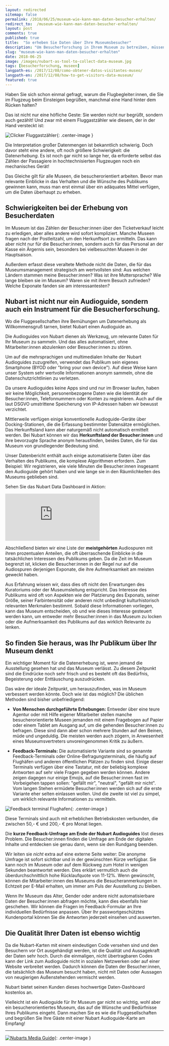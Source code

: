 ```yaml
---
layout: redirected
sitemap: false
permalink: /2018/06/25/museum-wie-kann-man-daten-besucher-erhalten/
redirect_to:  /museum-wie-kann-man-daten-besucher-erhalten/
layout: post
comments: true
published: true
title:  "So erheben Sie Daten über Ihre Museumsbesucher"
description: "Um Besucherforschung in Ihrem Museum zu betreiben, müssen Sie erstmal Daten erheben. Das ist aber nicht so einfach..."
slug: "museum-wie-kann-man-daten-besucher-erhalten"
date: 2018-06-25
image: /images/nubart-as-tool-to-collect-data-museum.jpg
tags: [besucherforschung, museen]
langpath-es: /2017/12/08/como-obtener-datos-visitantes-museo/
langpath-en: /2017/12/08/how-to-get-visitors-data-museum/
featured: true
---
```


Haben Sie sich schon einmal gefragt, warum die Flugbegleiter:innen, die Sie im Flugzeug beim Einsteigen begrüßen, manchmal eine Hand hinter dem Rücken halten?

Das ist nicht nur eine höfliche Geste: Sie werden nicht nur begrüßt, sondern auch gezählt! Und zwar mit einem Fluggastzähler wie diesem, der in der Hand versteckt ist:

![Clicker Fluggastzähler]({{site.baseurl}}/images/passanger-counter.jpg){: .center-image }

Die Interpretation großer Datenmengen ist bekanntlich schwierig. Doch davor steht eine andere, oft noch größere Schwierigkeit: die Daten*erhebung*. Es ist noch gar nicht so lange her, da erforderte selbst das Zählen der Passagiere in hochtechnisierten Flugzeugen noch ein mechanisches Gerät!

Das Gleiche gilt für alle Museen, die besucherorientiert arbeiten. Bevor man relevante Einblicke in das Verhalten und die Wünsche des Publikums gewinnen kann, muss man erst einmal über ein adäquates Mittel verfügen, um die Daten überhaupt zu erheben.

<!--more-->

## Schwierigkeiten bei der Erhebung von Besucherdaten

Im Museum ist das Zählen der Besucher:innen über den Ticketverkauf leicht zu erledigen, aber alles andere wird sofort kompliziert. Manche Museen fragen nach der Postleitzahl, um den Herkunftsort zu ermitteln. Das kann aber nicht nur für die Besucher:innen, sondern auch für das Personal an der Kasse ein Ärgernis sein, besonders bei vielbesuchten Museen in der Hauptsaison.

Außerdem erfasst diese veraltete Methode nicht die Daten, die für das Museumsmanagement strategisch am wertvollsten sind: Aus welchen Ländern stammen meine Besucher:innen? Was ist ihre Muttersprache? Wie lange bleiben sie im Museum? Waren sie mit ihrem Besuch zufrieden? Welche Exponate fanden sie am interessantesten?

## Nubart ist nicht nur ein Audioguide, sondern auch ein Instrument für die Besucherforschung.

Wo die Fluggesellschaften ihre Bemühungen um Datenerhebung als Willkommensgruß tarnen, bietet Nubart einen Audioguide an.

Die Audioguides von Nubart dienen als Werkzeug, um relevante Daten für Ihr Museum zu sammeln. Und das alles automatisiert, ohne Mitarbeiter:innen abzulenken oder Besucher:innen zu stören.

Um auf die mehrsprachigen und multimedialen Inhalte der Nubart Audioguides zuzugreifen, verwendet das Publikum sein eigenes Smartphone (BYOD oder "bring your own device"). Auf diese Weise kann unser System sehr wertvolle Informationen anonym sammeln, ohne die Datenschutzrichtlinien zu verletzen.

Da unsere Audioguides keine Apps sind und nur im Browser laufen, haben wir keine Möglichkeit, personenbezogene Daten wie die Identität der Besucher:innen, Telefonnummern oder Konten zu registrieren. Auch auf die laut DSGVO umstrittene Speicherung von IP-Adressen haben wir bewusst verzichtet.

Mittlerweile verfügen einige konventionelle Audioguide-Geräte über Docking-Stationen, die die Erfassung bestimmter Datensätze ermöglichen. Das Herkunftsland kann aber naturgemäß nicht automatisch ermittelt werden. Bei Nubart können wir das **Herkunftsland der Besucher:innen** und ihre bevorzugte Sprache anonym herausfinden, beides Daten, die für das Museum von grundlegender Bedeutung sind.

Unser Datenbericht enthält auch einige automatisierte Daten über das Verhalten des Publikums, die komplexe Algorithmen erfordern. Zum Beispiel: Wir registrieren, wie viele Minuten die Besucher:innen insgesamt den Audioguide gehört haben und wie lange sie in den Räumlichkeiten des Museums geblieben sind.

Sehen Sie das Nubart Data Dashboard in Aktion:

<div class="videoContainer">
    <iframe title="{{ 712527900 }}" src="https://player.vimeo.com/video/{{ 712527900 }}?title=0&byline=0&portrait=0" class="video" frameborder="0" allowfullscreen></iframe>
</div>

Abschließend bieten wir eine Liste der **meistgehörten** Audiospuren mit ihren prozentualen Anteilen, die oft überraschende Einblicke in die tatsächlichen Interessen des Publikums geben. Da die Zeit im Museum begrenzt ist, klicken die Besucher:innen in der Regel nur auf die Audiospuren derjenigen Exponate, die ihre Aufmerksamkeit am meisten geweckt haben.

Aus Erfahrung wissen wir, dass dies oft nicht den Erwartungen des Kuratoriums oder der Museumsleitung entspricht. Das Interesse des Publikums wird oft von Aspekten wie der Platzierung des Exponats, seiner Größe, seiner Farbintensität oder anderen nicht unbedingt kulturhistorisch relevanten Merkmalen bestimmt. Sobald diese Informationen vorliegen, kann das Museum entscheiden, ob und wie dieses Interesse gesteuert werden kann, um entweder mehr Besucher:innen in das Museum zu locken oder die Aufmerksamkeit des Publikums auf das wirklich Relevante zu lenken.

## So finden Sie heraus, was Ihr Publikum über Ihr Museum denkt

Ein wichtiger Moment für die Datenerhebung ist, wenn jemand die Ausstellung gesehen hat und das Museum verlässt. Zu diesem Zeitpunkt sind die Eindrücke noch sehr frisch und es besteht oft das Bedürfnis, Begeisterung oder Enttäuschung auszudrücken.

Das wäre der ideale Zeitpunkt, um herauszufinden, was im Museum verbessert werden könnte. Doch wie ist das möglich? Die üblichen Methoden sind bisher unbefriedigend:
    
 * **Von Menschen durchgeführte Erhebungen:**
   Entweder über eine teure Agentur oder mit Hilfe eigener Mitarbeiter stellen manche besucherorientierte Museen jemanden mit einem Fragebogen auf Papier oder einem Tablet am Ausgang auf, um die gehenden Besucher:innen zu befragen. Diese sind dann aber schon mehrere Stunden auf den Beinen, müde und ungeduldig. Die meisten werden auch zögern, in Anwesenheit eines Museumsvertreters unvoreingenommen Kritik zu äußern.

 * **Feedback-Terminals:**
   Die automatisierte Variante sind so genannte Feedback-Terminals oder Online-Befragungsterminals, die häufig auf Flughäfen und anderen öffentlichen Plätzen zu finden sind. Einige dieser Terminals verfügen über eine Tastatur, mit der beliebig komplexe Antworten auf sehr viele Fragen gegeben werden können. Andere zeigen dagegen nur einige Emojis, auf die Besucher:innen fast im Vorbeigehen tappen sollen: "gefällt mir", "neutral", "gefällt mir nicht". Vom langen Stehen ermüdete Besucher:innen werden sich auf die erste Variante eher selten einlassen wollen. Und die zweite ist viel zu simpel, um wirklich relevante Informationen zu vermitteln.
 
![Feedback terminal Flughafen]({{site.baseurl}}/images/feedback-terminal-airport.jpg){: .center-image }

Diese Terminals sind auch mit erheblichen Betriebskosten verbunden, die zwischen 50,- € und 200,- € pro Monat liegen.

Die **kurze Feedback-Umfrage am Ende der Nubart Audioguides** löst dieses Problem. Die Besucher:innen finden die Umfrage am Ende der digitalen Inhalte und entdecken sie genau dann, wenn sie den Rundgang beenden.

Wir leiten sie *nicht* extra auf eine externe Seite weiter: Die anonyme Umfrage ist sofort sichtbar und in der gewünschten Kürze verfügbar. Sie kann noch im Museum oder auf dem Rückweg zum Hotel in wenigen Sekunden beantwortet werden. Dies erklärt vermutlich auch die überdurchschnittlich hohe Rücklaufquote von 11-12%. Wenn gewünscht, können die Mitarbeiter:innen des Museums die Besucheranmerkungen in Echtzeit per E-Mail erhalten, um immer am Puls der Ausstellung zu bleiben.

Wenn Ihr Museum das Alter, Gender oder andere nicht automatisierbare Daten der Besucher:innen abfragen möchte, kann dies ebenfalls hier geschehen. Wir können die Fragen im Feedback-Formular an Ihre individuellen Bedürfnisse anpassen. Über Ihr passwortgeschütztes Kundenportal können Sie die Antworten jederzeit einsehen und auswerten.

## Die Qualität Ihrer Daten ist ebenso wichtig

Da die Nubart-Karten mit einem eindeutigen Code versehen sind und den Besuchern vor Ort ausgehändigt werden, ist die Qualität und Aussagekraft der Daten sehr hoch. Durch die einmaligen, nicht übertragbaren Codes kann der Link zum Audioguide nicht in sozialen Netzwerken oder auf einer Website verbreitet werden. Dadurch können die Daten der Besucher:innen, die tatsächlich das Museum besucht haben, nicht mit Daten oder Aussagen von neugierigen Außenstehenden vermischt werden.

Nubart bietet seinen Kunden dieses hochwertige Daten-Dashboard kostenlos an.

Vielleicht ist ein Audioguide für Ihr Museum gar nicht so wichtig, wohl aber ein besucherorientiertes Museum, das auf die Wünsche und Bedürfnisse Ihres Publikums eingeht. Dann machen Sie es wie die Fluggesellschaften und begrüßen Sie Ihre Gäste mit einer Nubart Audioguide-Karte am Empfang!

***

[![Nubarts Media Guide]({{site.baseurl}}/images/banner-blog-de.png)](../../../../../de){: .center-image }
